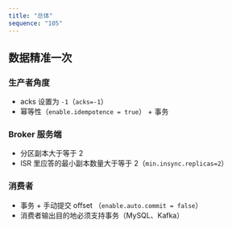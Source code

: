 ```yaml
---
title: "总体"
sequence: "105"
---
```


## 数据精准一次


### 生产者角度

- acks 设置为 `-1`（`acks=-1`）
- 幂等性（`enable.idempotence = true`） + 事务


### Broker 服务端

- 分区副本大于等于 2
- ISR 里应答的最小副本数量大于等于 2（`min.insync.replicas=2`）

### 消费者

- 事务 + 手动提交 offset （`enable.auto.commit = false`）
- 消费者输出目的地必须支持事务（MySQL、Kafka）
